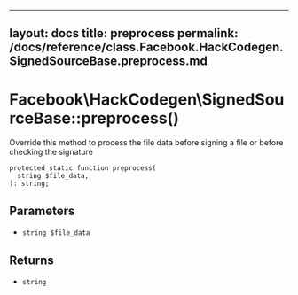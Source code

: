 
***

layout: docs
title: preprocess
permalink: /docs/reference/class.Facebook.HackCodegen.SignedSourceBase.preprocess.md
---







# Facebook\\HackCodegen\\SignedSourceBase::preprocess()




Override this method to process the file data before signing a file
or before checking the signature




``` Hack
protected static function preprocess(
  string $file_data,
): string;
```




## Parameters




+ ` string $file_data `




## Returns




* ` string `